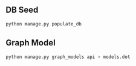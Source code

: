 ## DB Seed

```sh
python manage.py populate_db
```

## Graph Model
```sh
python manage.py graph_models api > models.dot
```
